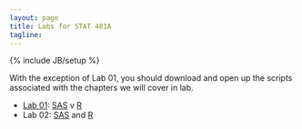 ```yaml
---
layout: page
title: Labs for STAT 401A
tagline: 
---
```

{% include JB/setup %}

With the exception of Lab 01, you should download and open up the scripts associated with the chapters we will cover in lab.  

- [Lab 01](lab01.html): [SAS](example.sas) v [R](example.R)
- Lab 02: [SAS](ch02.sas) and [R](ch02.R)

